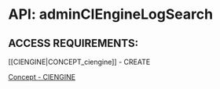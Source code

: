# API: adminCIEngineLogSearch


## ACCESS REQUIREMENTS: ##
[[CIENGINE|CONCEPT_ciengine]] - CREATE


[Concept - CIENGINE](concept_CIENGINE)
